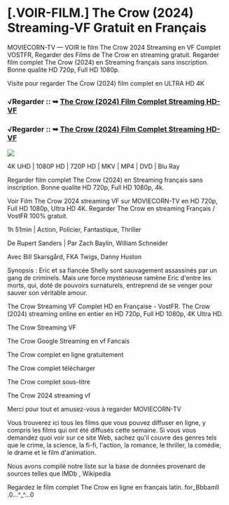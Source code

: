# [.VOIR-FILM.] The Crow (2024) Streaming-VF Gratuit en Français
MOVIECORN-TV — VOIR le film The Crow 2024 Streaming en VF Complet VOSTFR, Regarder des Films de The Crow en streaming gratuit. Regarder film complet The Crow (2024) en Streaming français sans inscription. Bonne qualite HD 720p, Full HD 1080p.

Visite pour regarder The Crow (2024) film complet en ULTRA HD 4K

### √Regarder :: ➥ [The Crow (2024) Film Complet Streaming HD-VF](https://moviecorn-tv.com/fr/movie/957452/the-crow.html)

### √Regarder :: ➥ [The Crow (2024) Film Complet Streaming HD-VF](https://moviecorn-tv.com/fr/movie/957452/the-crow.html)

<img src="https://image.tmdb.org/t/p/w300/g8TbOXrNMuqq7AaKqdvqS2oG4ob.jpg">

4K UHD | 1080P HD | 720P HD | MKV | MP4 | DVD | Blu Ray

Regarder film complet The Crow (2024) en Streaming français sans inscription. Bonne qualite HD 720p, Full HD 1080p, 4k.

Voir Film The Crow 2024 streaming VF sur MOVIECORN-TV en HD 720p, Full HD 1080p, Ultra HD 4K. Regarder The Crow en streaming Français / VostFR 100% gratuit.

1h 51min | Action, Policier, Fantastique, Thriller

De Rupert Sanders | Par Zach Baylin, William Schneider

Avec Bill Skarsgård, FKA Twigs, Danny Huston

Synopsis : Eric et sa fiancée Shelly sont sauvagement assassinés par un gang de criminels. Mais une force mystérieuse ramène Eric d'entre les morts, qui, doté de pouvoirs surnaturels, entreprend de se venger pour sauver son véritable amour.

The Crow Streaming VF Complet HD en Française - VostFR. The Crow (2024) streaming online en entier en HD 720p, Full HD 1080p, 4K Ultra HD.

The Crow Streaming VF

The Crow Google Streaming en vf Fancais

The Crow complet en ligne gratuitement

The Crow complet télécharger

The Crow complet sous-titre

The Crow 2024 streaming vf

Merci pour tout et amusez-vous à regarder MOVIECORN-TV

Vous trouverez ici tous les films que vous pouvez diffuser en ligne, y compris les films qui ont été diffusés cette semaine. Si vous vous demandez quoi voir sur ce site Web, sachez qu'il couvre des genres tels que le crime, la science, la fi-fi, l'action, la romance, le thriller, la comédie, le drame et le film d'animation.

Nous avons compilé notre liste sur la base de données provenant de sources telles que IMDb , Wikipedia

Regardez le film complet The Crow en ligne en français latin. for_Bbbamll .0...^_^...0
